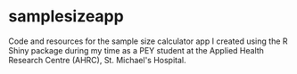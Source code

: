 # samplesizeapp
Code and resources for the sample size calculator app I created using the R Shiny package during my time as a PEY student at the Applied Health Research Centre (AHRC), St. Michael's Hospital.
